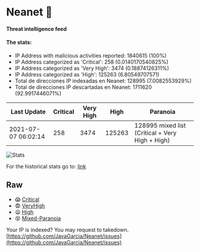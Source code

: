# Neanet :hocho:
#### Threat intelligence feed
#### The stats:

- IP Address with malicious activities reported: 1840615 (100%)
- IP Address categorized as 'Critical':  258 (0.0140170540825%)
- IP Address categorized as 'Very High':  3474 (0.18874126311%)
- IP Address categorized as 'High':  125263 (6.80549707571)
- Total de direcciones IP indexadas en Neanet:  128995 (7.0082553929%)
- Total de direcciones IP descartadas en Neanet:  1711620 (92.9917446071%)

| Last Update | Critical | Very High | High | Paranoia |
| --- | --- | --- | --- | --- |
| 2021-07-07 06:02:14 | 258 | 3474 | 125263 | 128995 mixed list (Critical + Very High + High)|

![Stats](https://docs.google.com/spreadsheets/d/e/2PACX-1vSnaNMIXVabIpDJjufMlzH7poXnshF3mgd8Is1g9ytUEzVsP5my4Trn8f-xkoLLQ38xpL3HtmUexLo6/pubchart?oid=501124687&format=image)

For the historical stats go to: [link](/stats.csv)
## Raw
- :scream: [Critical](https://raw.githubusercontent.com/JavaGarcia/Neanet/master/blacklists/neanet_critical.txt)
- :fearful: [VeryHigh](https://raw.githubusercontent.com/JavaGarcia/Neanet/master/blacklists/neanet_veryHigh.txtt)
- :frowning: [High](https://raw.githubusercontent.com/JavaGarcia/Neanet/master/blacklists/neanet_high.txt)
- :dizzy_face: [Mixed-Paranoia](https://raw.githubusercontent.com/JavaGarcia/Neanet/master/blacklists/neanet_all.txt)


Your IP is indexed? You may request to takedown. [https://github.com/JavaGarcia/Neanet/issues](https://github.com/JavaGarcia/Neanet/issues)











































































































































































































































































































































































































































































































































































































































































































































































































































































































































































































































































































































































































































































































































































































































































































































































































































































































































































































































































































































































































































































































































































































































































































































































































































































































































































































































































































































































































































































































































































































































































































































































































































































































































































































































































































































































































































































































































































































































































































































































































































































































































































































































































































































































































































































































































































































































































































































































































































































































































































































































































































































































































































































































































































































































































































































































































































































































































































































































































































































































































































































































































































































































































































































































































































































































































































































































































































































































































































































































































































































































































































































































































































































































































































































































































































































































































































